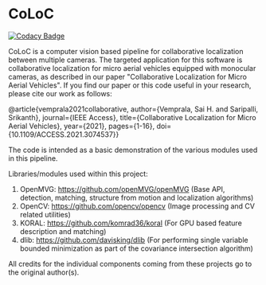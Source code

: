 # CoLoC

[![Codacy Badge](https://api.codacy.com/project/badge/Grade/82f2d7a3d4904abe8abb577aea4e9fdc)](https://app.codacy.com/app/saihv/coloc?utm_source=github.com&utm_medium=referral&utm_content=saihv/coloc&utm_campaign=Badge_Grade_Dashboard)

CoLoC is a computer vision based pipeline for collaborative localization between multiple cameras. The targeted application for this software is collaborative localization for micro aerial vehicles equipped with monocular cameras, as described in our paper "Collaborative Localization for Micro Aerial Vehicles". If you find our paper or this code useful in your research, please cite our work as follows:

@article{vemprala2021collaborative,
  author={Vemprala, Sai H. and Saripalli, Srikanth},
  journal={IEEE Access}, 
  title={Collaborative Localization for Micro Aerial Vehicles}, 
  year={2021},
  pages={1-16},
  doi={10.1109/ACCESS.2021.3074537}}

The code is intended as a basic demonstration of the various modules used in this pipeline. 

Libraries/modules used within this project:

1. OpenMVG: https://github.com/openMVG/openMVG  (Base API, detection, matching, structure from motion and localization algorithms)  
2. OpenCV: https://github.com/opencv/opencv  (Image processing and CV related utilities)  
3. KORAL: https://github.com/komrad36/koral  (For GPU based feature description and matching)  
4. dlib: https://github.com/davisking/dlib  (For performing single variable bounded minimization as part of the covariance intersection algorithm)  

All credits for the individual components coming from these projects go to the original author(s).
